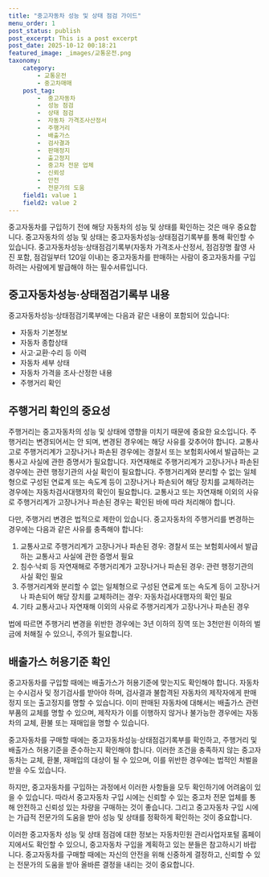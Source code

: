 ```yaml
---
title: "중고자동차 성능 및 상태 점검 가이드"
menu_order: 1
post_status: publish
post_excerpt: This is a post excerpt
post_date: 2025-10-12 00:18:21
featured_image: _images/교통운전.png
taxonomy:
    category:
        - 교통운전
        - 중고차매매
    post_tag:
        -  중고자동차
        -  성능 점검
        -  상태 점검
        -  자동차 가격조사산정서
        -  주행거리
        -  배출가스
        -  검사결과
        -  판매정지
        -  출고정지
        -  중고차 전문 업체
        -  신뢰성
        -  안전
        -  전문가의 도움
    field1: value 1
    field2: value 2
---
```



중고자동차를 구입하기 전에 해당 자동차의 성능 및 상태를 확인하는 것은 매우 중요합니다. 중고자동차의 성능 및 상태는 중고자동차성능·상태점검기록부를 통해 확인할 수 있습니다. 중고자동차성능·상태점검기록부(자동차 가격조사·산정서, 점검장명 촬영 사진 포함, 점검일부터 120일 이내)는 중고자동차를 판매하는 사람이 중고자동차를 구입하려는 사람에게 발급해야 하는 필수서류입니다.

## 중고자동차성능·상태점검기록부 내용

중고자동차성능·상태점검기록부에는 다음과 같은 내용이 포함되어 있습니다:
- 자동차 기본정보
- 자동차 종합상태
- 사고·교환·수리 등 이력
- 자동차 세부 상태
- 자동차 가격을 조사·산정한 내용
- 주행거리 확인

## 주행거리 확인의 중요성

주행거리는 중고자동차의 성능 및 상태에 영향을 미치기 때문에 중요한 요소입니다. 주행거리는 변경되어서는 안 되며, 변경된 경우에는 해당 사유를 갖추어야 합니다. 교통사고로 주행거리계가 고장나거나 파손된 경우에는 경찰서 또는 보험회사에서 발급하는 교통사고 사실에 관한 증명서가 필요합니다. 자연재해로 주행거리계가 고장나거나 파손된 경우에는 관련 행정기관의 사실 확인이 필요합니다. 주행거리계와 분리할 수 없는 일체형으로 구성된 연료계 또는 속도계 등이 고장나거나 파손되어 해당 장치를 교체하려는 경우에는 자동차검사대행자의 확인이 필요합니다. 교통사고 또는 자연재해 이외의 사유로 주행거리계가 고장나거나 파손된 경우는 확인된 바에 따라 처리해야 합니다.

다만, 주행거리 변경은 법적으로 제한이 있습니다. 중고자동차의 주행거리를 변경하는 경우에는 다음과 같은 사유를 충족해야 합니다:
1. 교통사고로 주행거리계가 고장나거나 파손된 경우: 경찰서 또는 보험회사에서 발급하는 교통사고 사실에 관한 증명서 필요
2. 침수·낙뢰 등 자연재해로 주행거리계가 고장나거나 파손된 경우: 관련 행정기관의 사실 확인 필요
3. 주행거리계와 분리할 수 없는 일체형으로 구성된 연료계 또는 속도계 등이 고장나거나 파손되어 해당 장치를 교체하려는 경우: 자동차검사대행자의 확인 필요
4. 기타 교통사고나 자연재해 이외의 사유로 주행거리계가 고장나거나 파손된 경우

법에 따르면 주행거리 변경을 위반한 경우에는 3년 이하의 징역 또는 3천만원 이하의 벌금에 처해질 수 있으니, 주의가 필요합니다.

## 배출가스 허용기준 확인

중고자동차를 구입할 때에는 배출가스가 허용기준에 맞는지도 확인해야 합니다. 자동차는 수시검사 및 정기검사를 받아야 하며, 검사결과 불합격된 자동차의 제작자에게 판매정지 또는 출고정지를 명할 수 있습니다. 이미 판매된 자동차에 대해서는 배출가스 관련 부품의 교체를 명할 수 있으며, 제작자가 이를 이행하지 않거나 불가능한 경우에는 자동차의 교체, 환불 또는 재매입을 명할 수 있습니다.

중고자동차를 구매할 때에는 중고자동차성능·상태점검기록부를 확인하고, 주행거리 및 배출가스 허용기준을 준수하는지 확인해야 합니다. 이러한 조건을 충족하지 않는 중고자동차는 교체, 환불, 재매입의 대상이 될 수 있으며, 이를 위반한 경우에는 법적인 처벌을 받을 수도 있습니다.

하지만, 중고자동차를 구입하는 과정에서 이러한 사항들을 모두 확인하기에 어려움이 있을 수 있습니다. 따라서 중고자동차 구입 시에는 신뢰할 수 있는 중고차 전문 업체를 통해 안전하고 신뢰성 있는 차량을 구매하는 것이 좋습니다. 그리고 중고자동차 구입 시에는 가급적 전문가의 도움을 받아 성능 및 상태를 정확하게 확인하는 것이 중요합니다.

이러한 중고자동차 성능 및 상태 점검에 대한 정보는 자동차민원 관리사업자포털 홈페이지에서도 확인할 수 있으니, 중고자동차 구입을 계획하고 있는 분들은 참고하시기 바랍니다. 중고자동차를 구매할 때에는 자신의 안전을 위해 신중하게 결정하고, 신뢰할 수 있는 전문가의 도움을 받아 올바른 결정을 내리는 것이 중요합니다.

